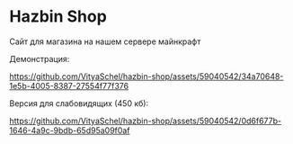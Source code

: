 # Hazbin Shop

Сайт для магазина на нашем сервере майнкрафт

Демонстрация:

https://github.com/VityaSchel/hazbin-shop/assets/59040542/34a70648-1e5b-4005-8387-27554f77f376

Версия для слабовидящих (450 кб):

https://github.com/VityaSchel/hazbin-shop/assets/59040542/0d6f677b-1646-4a9c-9bdb-65d95a09f0af